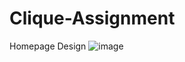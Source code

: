 # Clique-Assignment
Homepage Design
![image](https://github.com/AlokTiwari5/Clique-Assignment/assets/123202612/bac17d88-a7b4-4330-b07a-a535b1c00e73)
